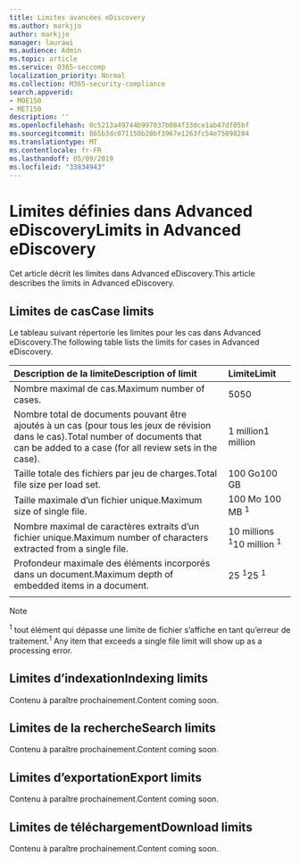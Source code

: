 ```yaml
---
title: Limites avancées eDiscovery
ms.author: markjjo
author: markjjo
manager: laurawi
ms.audience: Admin
ms.topic: article
ms.service: O365-seccomp
localization_priority: Normal
ms.collection: M365-security-compliance
search.appverid:
- MOE150
- MET150
description: ''
ms.openlocfilehash: 0c5213a49744b997037b084f33dce1ab47df05bf
ms.sourcegitcommit: 865b3dc071150b20bf3967e1263fc54e75898284
ms.translationtype: MT
ms.contentlocale: fr-FR
ms.lasthandoff: 05/09/2019
ms.locfileid: "33834943"
---
```

# <a name="limits-in-advanced-ediscovery"></a><span data-ttu-id="80761-102">Limites définies dans Advanced eDiscovery</span><span class="sxs-lookup"><span data-stu-id="80761-102">Limits in Advanced eDiscovery</span></span>

<span data-ttu-id="80761-103">Cet article décrit les limites dans Advanced eDiscovery.</span><span class="sxs-lookup"><span data-stu-id="80761-103">This article describes the limits in Advanced eDiscovery.</span></span>

## <a name="case-limits"></a><span data-ttu-id="80761-104">Limites de cas</span><span class="sxs-lookup"><span data-stu-id="80761-104">Case limits</span></span>

<span data-ttu-id="80761-105">Le tableau suivant répertorie les limites pour les cas dans Advanced eDiscovery.</span><span class="sxs-lookup"><span data-stu-id="80761-105">The following table lists the limits for cases in Advanced eDiscovery.</span></span>

|<span data-ttu-id="80761-106">**Description de la limite**</span><span class="sxs-lookup"><span data-stu-id="80761-106">**Description of limit**</span></span>|<span data-ttu-id="80761-107">**Limite**</span><span class="sxs-lookup"><span data-stu-id="80761-107">**Limit**</span></span>|
  |:-----|:-----|
  |<span data-ttu-id="80761-108">Nombre maximal de cas.</span><span class="sxs-lookup"><span data-stu-id="80761-108">Maximum number of cases.</span></span>  <br/> |<span data-ttu-id="80761-109">50</span><span class="sxs-lookup"><span data-stu-id="80761-109">50</span></span>  <br/> |
  |<span data-ttu-id="80761-110">Nombre total de documents pouvant être ajoutés à un cas (pour tous les jeux de révision dans le cas).</span><span class="sxs-lookup"><span data-stu-id="80761-110">Total number of documents that can be added to a case (for all review sets in the case).</span></span>  <br/> |<span data-ttu-id="80761-111">1 million</span><span class="sxs-lookup"><span data-stu-id="80761-111">1 million</span></span>  <br/> |
  |<span data-ttu-id="80761-112">Taille totale des fichiers par jeu de charges.</span><span class="sxs-lookup"><span data-stu-id="80761-112">Total file size per load set.</span></span>  <br/> |<span data-ttu-id="80761-113">100 Go</span><span class="sxs-lookup"><span data-stu-id="80761-113">100 GB</span></span>  <br/> |
  |<span data-ttu-id="80761-114">Taille maximale d’un fichier unique.</span><span class="sxs-lookup"><span data-stu-id="80761-114">Maximum size of single file.</span></span>   <br/> |<span data-ttu-id="80761-115">100 Mo <sup></sup></span><span class="sxs-lookup"><span data-stu-id="80761-115">100 MB <sup>1</sup></span></span> <br/> |
  |<span data-ttu-id="80761-116">Nombre maximal de caractères extraits d’un fichier unique.</span><span class="sxs-lookup"><span data-stu-id="80761-116">Maximum number of characters extracted from a single file.</span></span>  <br/> |<span data-ttu-id="80761-117">10 millions <sup>1</sup></span><span class="sxs-lookup"><span data-stu-id="80761-117">10 million <sup>1</sup></span></span> <br/> |
  |<span data-ttu-id="80761-118">Profondeur maximale des éléments incorporés dans un document.</span><span class="sxs-lookup"><span data-stu-id="80761-118">Maximum depth of embedded items in a document.</span></span>  <br/> |<span data-ttu-id="80761-119">25 <sup>1</sup></span><span class="sxs-lookup"><span data-stu-id="80761-119">25 <sup>1</sup></span></span> <br/> |
|||
 > [!NOTE]
> <span data-ttu-id="80761-120"><sup>1</sup> tout élément qui dépasse une limite de fichier s’affiche en tant qu’erreur de traitement.</span><span class="sxs-lookup"><span data-stu-id="80761-120"><sup>1</sup> Any item that exceeds a single file limit will show up as a processing error.</span></span> 

## <a name="indexing-limits"></a><span data-ttu-id="80761-121">Limites d’indexation</span><span class="sxs-lookup"><span data-stu-id="80761-121">Indexing limits</span></span>

<span data-ttu-id="80761-122">Contenu à paraître prochainement.</span><span class="sxs-lookup"><span data-stu-id="80761-122">Content coming soon.</span></span>

## <a name="search-limits"></a><span data-ttu-id="80761-123">Limites de la recherche</span><span class="sxs-lookup"><span data-stu-id="80761-123">Search limits</span></span>

<span data-ttu-id="80761-124">Contenu à paraître prochainement.</span><span class="sxs-lookup"><span data-stu-id="80761-124">Content coming soon.</span></span>

## <a name="export-limits"></a><span data-ttu-id="80761-125">Limites d’exportation</span><span class="sxs-lookup"><span data-stu-id="80761-125">Export limits</span></span>

<span data-ttu-id="80761-126">Contenu à paraître prochainement.</span><span class="sxs-lookup"><span data-stu-id="80761-126">Content coming soon.</span></span>

## <a name="download-limits"></a><span data-ttu-id="80761-127">Limites de téléchargement</span><span class="sxs-lookup"><span data-stu-id="80761-127">Download limits</span></span>

<span data-ttu-id="80761-128">Contenu à paraître prochainement.</span><span class="sxs-lookup"><span data-stu-id="80761-128">Content coming soon.</span></span>


